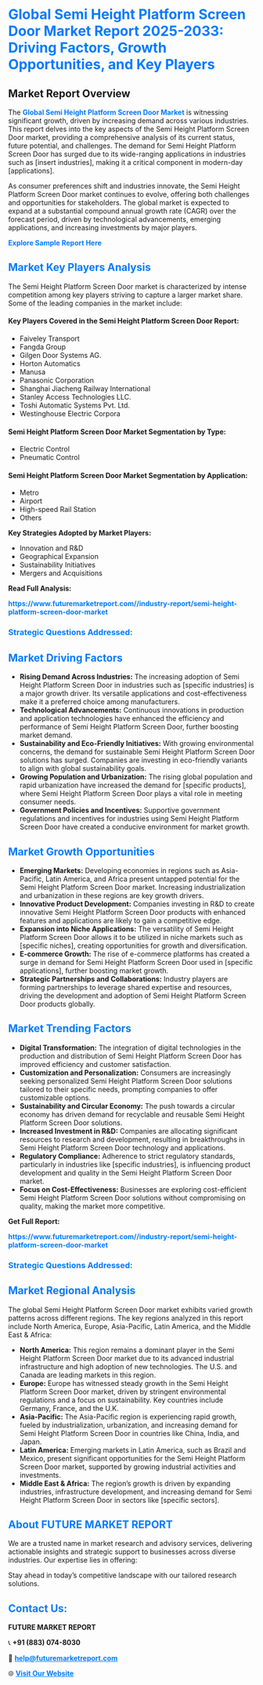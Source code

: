 <h1 style="color: #007BFF;">Global Semi Height Platform Screen Door Market Report 2025-2033: Driving Factors, Growth Opportunities, and Key Players</h1>

<section id="overview">
<h2>Market Report Overview</h2>
<p>The <a href="https://www.futuremarketreport.com//industry-report/semi-height-platform-screen-door-market" style="color: #007BFF; text-decoration: none;"><strong>Global Semi Height Platform Screen Door Market</strong></a> is witnessing significant growth, driven by increasing demand across various industries. This report delves into the key aspects of the Semi Height Platform Screen Door market, providing a comprehensive analysis of its current status, future potential, and challenges. The demand for Semi Height Platform Screen Door has surged due to its wide-ranging applications in industries such as [insert industries], making it a critical component in modern-day [applications].</p>
<p>As consumer preferences shift and industries innovate, the Semi Height Platform Screen Door market continues to evolve, offering both challenges and opportunities for stakeholders. The global market is expected to expand at a substantial compound annual growth rate (CAGR) over the forecast period, driven by technological advancements, emerging applications, and increasing investments by major players.</p>
</section>

<section id="overview">
<p><a href="https://www.futuremarketreport.com//request-sample/reportId=47125" style="color: #007BFF; text-decoration: none;"><strong>Explore Sample Report Here</strong></a></p>
</section>

<section id="key-players">
<h2 style="color: #007BFF;">Market Key Players Analysis</h2>
<p>The Semi Height Platform Screen Door market is characterized by intense competition among key players striving to capture a larger market share. Some of the leading companies in the market include:</p>
<h4>Key Players Covered in the Semi Height Platform Screen Door Report:</h4>
<ul><li>Faiveley Transport</li><li>Fangda Group</li><li>Gilgen Door Systems AG.</li><li>Horton Automatics</li><li>Manusa</li><li>Panasonic Corporation</li><li>Shanghai Jiacheng Railway International</li><li>Stanley Access Technologies LLC.</li><li>Toshi Automatic Systems Pvt. Ltd.</li><li>Westinghouse Electric Corpora</li></ul>
<h4>Semi Height Platform Screen Door Market Segmentation by Type:</h4>
<ul><li>Electric Control</li><li>Pneumatic Control</li></ul>

<h4>Semi Height Platform Screen Door Market Segmentation by Application:</h4>
<ul><li>Metro</li><li>Airport</li><li>High-speed Rail Station</li><li>Others</li></ul>
<p><strong>Key Strategies Adopted by Market Players:</strong></p>
<ul>
<li>Innovation and R&D</li>
<li>Geographical Expansion</li>
<li>Sustainability Initiatives</li>
<li>Mergers and Acquisitions</li>
</ul>
</section>

<section>
<p><strong>Read Full Analysis: </strong></p><a href="https://www.futuremarketreport.com//industry-report/semi-height-platform-screen-door-market" style="color: #007BFF; text-decoration: none;"><strong>https://www.futuremarketreport.com//industry-report/semi-height-platform-screen-door-market</strong></a>
<h3 style="color: #007BFF;">Strategic Questions Addressed:</h3>
</section>

<section id="driving-factors">
<h2 style="color: #007BFF;">Market Driving Factors</h2>
<ul>
<li><strong>Rising Demand Across Industries:</strong> The increasing adoption of Semi Height Platform Screen Door in industries such as [specific industries] is a major growth driver. Its versatile applications and cost-effectiveness make it a preferred choice among manufacturers.</li>
<li><strong>Technological Advancements:</strong> Continuous innovations in production and application technologies have enhanced the efficiency and performance of Semi Height Platform Screen Door, further boosting market demand.</li>
<li><strong>Sustainability and Eco-Friendly Initiatives:</strong> With growing environmental concerns, the demand for sustainable Semi Height Platform Screen Door solutions has surged. Companies are investing in eco-friendly variants to align with global sustainability goals.</li>
<li><strong>Growing Population and Urbanization:</strong> The rising global population and rapid urbanization have increased the demand for [specific products], where Semi Height Platform Screen Door plays a vital role in meeting consumer needs.</li>
<li><strong>Government Policies and Incentives:</strong> Supportive government regulations and incentives for industries using Semi Height Platform Screen Door have created a conducive environment for market growth.</li>
</ul>
</section>

<section id="growth-opportunities">
<h2 style="color: #007BFF;">Market Growth Opportunities</h2>
<ul>
<li><strong>Emerging Markets:</strong> Developing economies in regions such as Asia-Pacific, Latin America, and Africa present untapped potential for the Semi Height Platform Screen Door market. Increasing industrialization and urbanization in these regions are key growth drivers.</li>
<li><strong>Innovative Product Development:</strong> Companies investing in R&D to create innovative Semi Height Platform Screen Door products with enhanced features and applications are likely to gain a competitive edge.</li>
<li><strong>Expansion into Niche Applications:</strong> The versatility of Semi Height Platform Screen Door allows it to be utilized in niche markets such as [specific niches], creating opportunities for growth and diversification.</li>
<li><strong>E-commerce Growth:</strong> The rise of e-commerce platforms has created a surge in demand for Semi Height Platform Screen Door used in [specific applications], further boosting market growth.</li>
<li><strong>Strategic Partnerships and Collaborations:</strong> Industry players are forming partnerships to leverage shared expertise and resources, driving the development and adoption of Semi Height Platform Screen Door products globally.</li>
</ul>
</section>

<section id="trending-factors">
<h2 style="color: #007BFF;">Market Trending Factors</h2>
<ul>
<li><strong>Digital Transformation:</strong> The integration of digital technologies in the production and distribution of Semi Height Platform Screen Door has improved efficiency and customer satisfaction.</li>
<li><strong>Customization and Personalization:</strong> Consumers are increasingly seeking personalized Semi Height Platform Screen Door solutions tailored to their specific needs, prompting companies to offer customizable options.</li>
<li><strong>Sustainability and Circular Economy:</strong> The push towards a circular economy has driven demand for recyclable and reusable Semi Height Platform Screen Door solutions.</li>
<li><strong>Increased Investment in R&D:</strong> Companies are allocating significant resources to research and development, resulting in breakthroughs in Semi Height Platform Screen Door technology and applications.</li>
<li><strong>Regulatory Compliance:</strong> Adherence to strict regulatory standards, particularly in industries like [specific industries], is influencing product development and quality in the Semi Height Platform Screen Door market.</li>
<li><strong>Focus on Cost-Effectiveness:</strong> Businesses are exploring cost-efficient Semi Height Platform Screen Door solutions without compromising on quality, making the market more competitive.</li>
</ul>
</section>

<section>
<p><strong>Get Full Report: </strong></p><a href="https://www.futuremarketreport.com//industry-report/semi-height-platform-screen-door-market" style="color: #007BFF; text-decoration: none;"><strong>https://www.futuremarketreport.com//industry-report/semi-height-platform-screen-door-market</strong></a>
<h3 style="color: #007BFF;">Strategic Questions Addressed:</h3>
</section>


<section id="regional-analysis">
<h2 style="color: #007BFF;">Market Regional Analysis</h2>
<p>The global Semi Height Platform Screen Door market exhibits varied growth patterns across different regions. The key regions analyzed in this report include North America, Europe, Asia-Pacific, Latin America, and the Middle East & Africa:</p>
<ul>
<li><strong>North America:</strong> This region remains a dominant player in the Semi Height Platform Screen Door market due to its advanced industrial infrastructure and high adoption of new technologies. The U.S. and Canada are leading markets in this region.</li>
<li><strong>Europe:</strong> Europe has witnessed steady growth in the Semi Height Platform Screen Door market, driven by stringent environmental regulations and a focus on sustainability. Key countries include Germany, France, and the U.K.</li>
<li><strong>Asia-Pacific:</strong> The Asia-Pacific region is experiencing rapid growth, fueled by industrialization, urbanization, and increasing demand for Semi Height Platform Screen Door in countries like China, India, and Japan.</li>
<li><strong>Latin America:</strong> Emerging markets in Latin America, such as Brazil and Mexico, present significant opportunities for the Semi Height Platform Screen Door market, supported by growing industrial activities and investments.</li>
<li><strong>Middle East & Africa:</strong> The region’s growth is driven by expanding industries, infrastructure development, and increasing demand for Semi Height Platform Screen Door in sectors like [specific sectors].</li>
</ul>
</section>

<footer>
<h2 style="color: #007BFF;">About FUTURE MARKET REPORT</h2>
<p>We are a trusted name in market research and advisory services, delivering actionable insights and strategic support to businesses across diverse industries. Our expertise lies in offering:</p>

<p>Stay ahead in today’s competitive landscape with our tailored research solutions.</p>

<h2 style="color: #007BFF;">Contact Us:</h2>
<p><strong>FUTURE MARKET REPORT</strong></p>
<p>📞 <strong>+91 (883) 074-8030</strong></p>
<p>📧 <strong><a href="mailto:help@futuremarketreport.com" style="color: #007BFF;">help@futuremarketreport.com</a></strong></p>
<p>🌐 <strong><a href="https://www.futuremarketreport.com/" style="color: #007BFF;">Visit Our Website</a></strong></p>
</footer>
